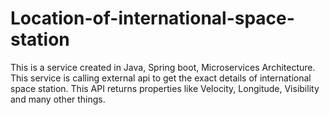 # Location-of-international-space-station
This is a service created in Java, Spring boot, Microservices Architecture. This service is calling external api to get the exact details of international space station. This API returns properties like Velocity, Longitude, Visibility and many other things.
